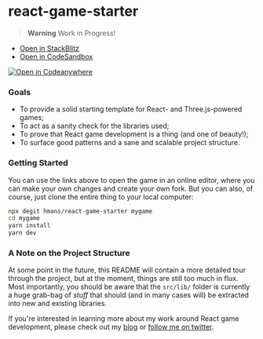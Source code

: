 # react-game-starter

> **Warning** Work in Progress!

- [Open in StackBlitz](https://stackblitz.com/github/hmans/react-game-starter?file=README.md)
- [Open in CodeSandbox](https://codesandbox.io/s/github/hmans/react-game-starter/main?file=/README.md)

[![Open in Codeanywhere](https://codeanywhere.com/img/open-in-codeanywhere-btn.svg)](https://app.codeanywhere.com/#https://github.com/hmans/composer-suite)

### Goals

- To provide a solid starting template for React- and Three.js-powered games;
- To act as a sanity check for the libraries used;
- To prove that React game development is a thing (and one of beauty!);
- To surface good patterns and a sane and scalable project structure.

### Getting Started

You can use the links above to open the game in an online editor, where you can make your own changes and create your own fork. But you can also, of course, just clone the entire thing to your local computer:

```sh
npx degit hmans/react-game-starter mygame
cd mygame
yarn install
yarn dev
```

### A Note on the Project Structure

At some point in the future, this README will contain a more detailed tour through the project, but at the moment, things are still too much in flux. Most importantly, you should be aware that the `src/lib/` folder is currently a huge
grab-bag of _stuff_ that should (and in many cases will) be extracted into new and existing libraries.

If you're interested in learning more about my work around React game development, please check out my [blog](https://hmans.co/) or
[follow me on twitter](https://twitter.com/hmans).
